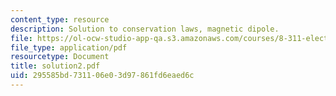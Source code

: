 ```yaml
---
content_type: resource
description: Solution to conservation laws, magnetic dipole.
file: https://ol-ocw-studio-app-qa.s3.amazonaws.com/courses/8-311-electromagnetic-theory-spring-2004/295585bd731106e03d97861fd6eaed6c_solution2.pdf
file_type: application/pdf
resourcetype: Document
title: solution2.pdf
uid: 295585bd-7311-06e0-3d97-861fd6eaed6c
---
```

